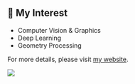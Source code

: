 ## 🔭 My Interest
- Computer Vision & Graphics
- Deep Learning
- Geometry Processing

For more details, please visit [my website](https://astaka-pe.github.io/).

![](https://git-hub-readme-stats-clone-chi.vercel.app/api?username=astaka-pe&theme=shadow_blue&rank_icon=github&count_private=true&include_all_commits=true&show_icons=true&card_width=500)

<!--
- 🔭 I’m currently working on ...
- 🌱 I’m currently learning ...
- 👯 I’m looking to collaborate on ...
- 🤔 I’m looking for help with ...
- 💬 Ask me about ...
- 📫 How to reach me: ...
- 😄 Pronouns: ...
- ⚡ Fun fact: ...
-->
<!--   <img src="http://github-profile-summary-cards.vercel.app/api/cards/profile-details?username=astaka-pe&theme=tokyonight" width="700"> -->
